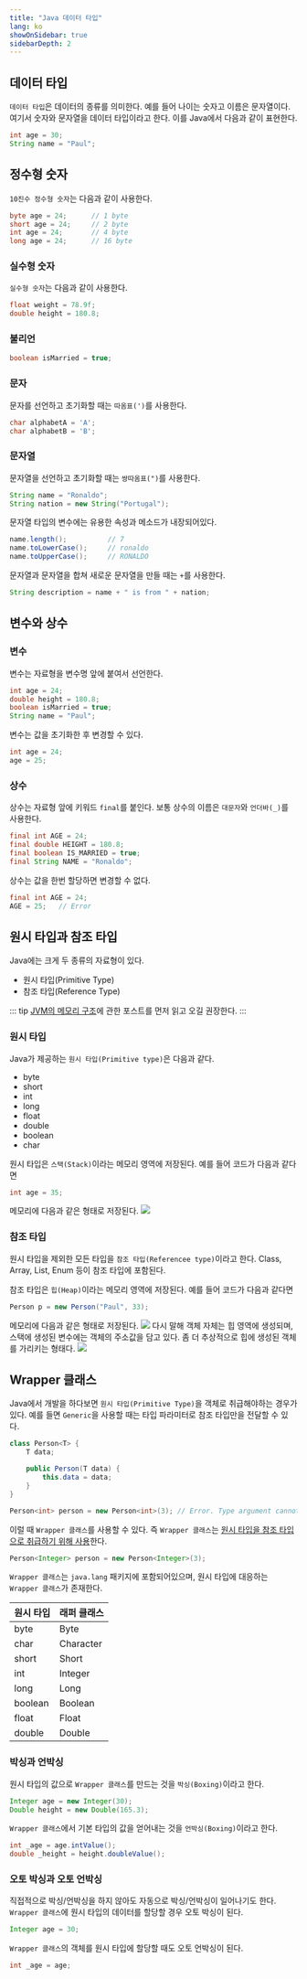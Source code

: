 ```yaml
---
title: "Java 데이터 타입"
lang: ko
showOnSidebar: true
sidebarDepth: 2
---
```


## 데이터 타입
`데이터 타입`은 데이터의 종류를 의미한다. 예를 들어 나이는 숫자고 이름은 문자열이다. 여기서 숫자와 문자열을 데이터 타입이라고 한다. 이를 Java에서 다음과 같이 표현한다.
``` java
int age = 30;
String name = "Paul";
``` 

## 정수형 숫자
`10진수 정수형 숫자`는 다음과 같이 사용한다.
``` java
byte age = 24;      // 1 byte
short age = 24;     // 2 byte
int age = 24;       // 4 byte
long age = 24;      // 16 byte
```

### 실수형 숫자
`실수형 숫자`는 다음과 같이 사용한다.
``` java
float weight = 78.9f;
double height = 180.8;
```

### 불리언
``` java
boolean isMarried = true;
```

### 문자
문자를 선언하고 초기화할 때는 `따옴표(')`를 사용한다.
``` java
char alphabetA = 'A';
char alphabetB = 'B';
```

### 문자열 
문자열을 선언하고 초기화할 때는 `쌍따옴표(")`를 사용한다.
``` java
String name = "Ronaldo";
String nation = new String("Portugal");
```
문자열 타입의 변수에는 유용한 속성과 메소드가 내장되어있다.
``` java
name.length();          // 7
name.toLowerCase();     // ronaldo
name.toUpperCase();     // RONALDO
```
문자열과 문자열을 합쳐 새로운 문자열을 만들 때는 `+`를 사용한다.
``` java
String description = name + " is from " + nation;
```

## 변수와 상수
### 변수
변수는 자료형을 변수명 앞에 붙여서 선언한다.
``` java
int age = 24;
double height = 180.8;
boolean isMarried = true;
String name = "Paul";
```
변수는 값을 초기화한 후 변경할 수 있다.
``` java
int age = 24;
age = 25;
```

### 상수
상수는 자료형 앞에 키워드 `final`를 붙인다. 보통 상수의 이름은 `대문자`와 `언더바(_)`를 사용한다.
``` java
final int AGE = 24;
final double HEIGHT = 180.8;
final boolean IS_MARRIED = true;
final String NAME = "Ronaldo";
```
상수는 값을 한번 할당하면 변경할 수 없다.
``` java
final int AGE = 24;
AGE = 25;   // Error
```

## 원시 타입과 참조 타입
Java에는 크게 두 종류의 자료형이 있다.
- 원시 타입(Primitive Type)
- 참조 타입(Reference Type)

::: tip
[JVM의 메모리 구조](/post/10_java/180104_jvm_memory_structure.html)에 관한 포스트를 먼저 읽고 오길 권장한다.
:::


### 원시 타입
Java가 제공하는 `원시 타입(Primitive type)`은 다음과 같다.
- byte
- short
- int
- long
- float
- double
- boolean
- char

원시 타입은 `스택(Stack)`이라는 메모리 영역에 저장된다. 예를 들어 코드가 다음과 같다면
``` java
int age = 35;
```
메모리에 다음과 같은 형태로 저장된다.
![](./180108_datatype/1.png)

### 참조 타입
원시 타입을 제외한 모든 타입을 `참조 타입(Referencee type)`이라고 한다. Class, Array, List, Enum 등이 참조 타입에 포함된다.

참조 타입은 `힙(Heap)`이라는 메모리 영역에 저장된다. 예를 들어 코드가 다음과 같다면
``` java
Person p = new Person("Paul", 33);
```
메모리에 다음과 같은 형태로 저장된다.
![](./180108_datatype/2.png)
다시 말해 객체 자체는 힙 영역에 생성되며, 스택에 생성된 변수에는 객체의 주소값을 담고 있다. 좀 더 추상적으로 힙에 생성된 객체를 가리키는 형태다.
![](./180108_datatype/3.png)

## Wrapper 클래스
Java에서 개발을 하다보면 `원시 타입(Primitive Type)`을 객체로 취급해야하는 경우가 있다. 예를 들면 `Generic`을 사용할 때는 타입 파라미터로 참조 타입만을 전달할 수 있다.
``` java
class Person<T> {
    T data;

    public Person(T data) {
        this.data = data;
    }
}
```
``` java
Person<int> person = new Person<int>(3); // Error. Type argument cannot be of primitive type
```
이럴 때 `Wrapper 클래스`를 사용할 수 있다. 즉  `Wrapper 클래스`는 <u>원시 타입을 참조 타입으로 취급하기 위해 사용</u>한다.
``` java
Person<Integer> person = new Person<Integer>(3);
```
`Wrapper 클래스`는 `java.lang` 패키지에 포함되어있으며, 원시 타입에 대응하는 `Wrapper 클래스`가 존재한다.

|원시 타입|래퍼 클래스|
|-------|--------|
|byte|Byte|
|char|Character|
|short|Short|
|int|Integer|
|long|Long|
|boolean|Boolean|
|float|Float|
|double|Double|

### 박싱과 언박싱
원시 타입의 값으로 `Wrapper 클래스`를 만드는 것을 `박싱(Boxing)`이라고 한다.
``` java
Integer age = new Integer(30);
Double height = new Double(165.3);
```
`Wrapper 클래스`에서 기본 타입의 값을 얻어내는 것을 `언박싱(Boxing)`이라고 한다.
``` java
int _age = age.intValue();
double _height = height.doubleValue();
``` 

### 오토 박싱과 오토 언박싱
직접적으로 박싱/언박싱을 하지 않아도 자동으로 박싱/언박싱이 일어나기도 한다. `Wrapper 클래스`에 원시 타입의 데이터를 할당할 경우 오토 박싱이 된다.
``` java
Integer age = 30;
``` 
`Wrapper 클래스`의 객체를 원시 타입에 할당할 때도 오토 언박싱이 된다.
``` java
int _age = age;
``` 
